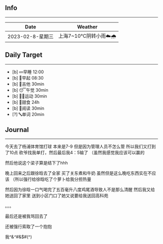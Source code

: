 ## Info
***
| Date        | Weather |
| ----------- | ------- |
| 2023-02-8-星期三 | 上海7~10℃阴转小雨☁️🌧️      |


## Daily Target
***
- [b] 💤早睡   12:00
- [b] 🌅早起    08:30
- [b] 🎵吉他    30min
- [b] 😴午觉    30min
- [b] 🏃‍♀️运动    30min
- [b] 🚫甜食    24h
- [b] 📖阅读    30min
- [?] 🔤单词    20min


##  Journal
***
今天去了杨浦体育馆打球
本来是7-9
但是因为管理人员不怎么管
所以我们又打到了10点
砍爷找我单打，然后最后我4：5输了
（虽然我感觉我应该可以赢的

然后他说这个梁子算是结下了hhh

晚上回来之后跟徐晗去了全家
买了关东煮和牛奶
虽然但是这么晚吃东西实在不应该
（所以强行给徐晗吃了个萝卜给我分担热量

然后因为徐晗一口气喝完了五百毫升八度鸡尾酒导致人不是那么清醒
然后我又给她送回了家里
送到小区门口了她又说要给我送回高科苑

。。。

最后还是被我骂回去了

还被强行索取了一个抱抱

我^&*^#*&$#(^)





